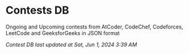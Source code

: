 # Contests DB

Ongoing and Upcoming contests from AtCoder, CodeChef, Codeforces, LeetCode and GeeksforGeeks in JSON format

*Contest DB last updated at Sat, Jun 1, 2024 3:39 AM*  

